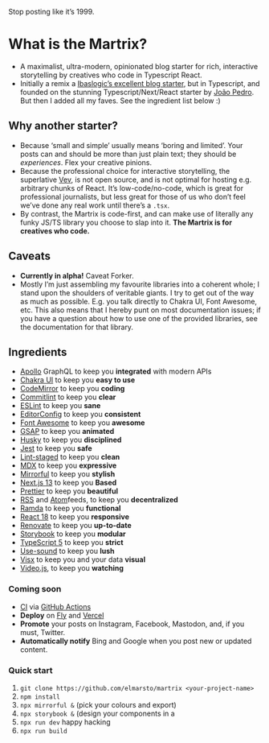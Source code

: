 Stop posting like it’s 1999.

# What is the Martrix?

 - A maximalist, ultra-modern, opinionated blog starter for rich, interactive storytelling by creatives who code in Typescript React. 
 - Initially a remix a [Ibaslogic’s excellent blog starter](https://twitter.com/ibaslogic), but in Typescript, and founded on the stunning Typescript/Next/React starter by [João Pedro](https://twitter.com/jpedroschmitz). But then I added all my faves. See the ingredient list below :)

## Why another starter?

 - Because ‘small and simple’ usually means ‘boring and limited’. Your posts can and should be more than just plain text; they should be *experiences*. Flex your creative pinions.
 - Because the professional choice for interactive storytelling, the superlative [Vev](https://vev.design), is not open source, and is not optimal for hosting e.g. arbitrary chunks of React. It’s low-code/no-code, which is great for professional journalists, but less great for those of us who don’t feel we’ve done any real work until there’s a `.tsx`. 
 - By contrast, the Martrix is code-first, and can make use of literally any funky JS/TS library you choose to slap into it. **The Martrix is for creatives who code.** 

## Caveats

  - **Currently in alpha!** Caveat Forker.
  - Mostly I’m just assembling my favourite libraries into a coherent whole; I stand upon the shoulders of veritable giants. I try to get out of the way as much as possible. E.g. you talk directly to Chakra UI, Font Awesome, etc. This also means that I hereby punt on most documentation issues; if you have a question about how to use one of the provided libraries, see the documentation for that library. 

## Ingredients

 - [Apollo](https://www.apollographql.com) GraphQL to keep you **integrated** with modern APIs
 - [Chakra UI](https://chakra-ui.com) to keep you **easy to use**
 - [CodeMirror](https://codemirror.net) to keep you **coding**
 - [Commitlint](https://commitlint.js.org) to keep you **clear**
 - [ESLint](https://eslint.org) to keep you **sane**
 - [EditorConfig](https://editorconfig.org/) to keep you **consistent**
 - [Font Awesome](https://editorconfig.org/) to keep you **awesome**
 - [GSAP](https://greensock.com/gsap) to keep you **animated**
 - [Husky](https://typicode.github.io/husky/#/) to keep you **disciplined**
 - [Jest](https://jestjs.io/) to keep you **safe**
 - [Lint-staged](https://github.com/okonet/lint-staged) to keep you **clean**
 - [MDX](https://mdxjs.com/) to keep you **expressive**
 - [Mirrorful](https://github.com/Mirrorful/mirrorful) to keep you **stylish**
 - [Next.js 13](https://nextjs.org) to keep you **Based**
 - [Prettier](https://prettier.io) to keep you **beautiful**
 - [RSS](https://en.wikipedia.org/wiki/RSS) and [Atom](https://en.wikipedia.org/wiki/Atom_(web_standard))feeds, to keep you **decentralized**
 - [Ramda](https://ramdajs.com/) to keep you **functional**
 - [React 18](https://react.dev) to keep you **responsive**
 - [Renovate](https://mend.io) to keep you **up-to-date**
 - [Storybook](https://storybook.js.org) to keep you **modular**
 - [TypeScript 5](https://typescriptlang.org) to keep you **strict**
 - [Use-sound](https://www.joshwcomeau.com/react/announcing-use-sound-react-hook/) to keep you **lush**
 - [Visx](https://airbnb.io/visx) to keep you and your data **visual**
 - [Video.js](https://videojs.com), to keep you **watching**

### Coming soon

 - [CI](https://github.blog/2022-02-02-build-ci-cd-pipeline-github-actions-four-steps/) via [GitHub Actions](https://github.com/features/actions)
 - **Deploy** on [Fly](https://fly.io) and [Vercel](https://vercel.com)
 - **Promote** your posts on Instagram, Facebook, Mastodon, and, if you must, Twitter. 
 - **Automatically notify** Bing and Google when you post new or updated content.

### Quick start
 1. `git clone https://github.com/elmarsto/martrix <your-project-name>`
 2. `npm install`
 3. `npx mirrorful &` (pick your colours and export)
 4. `npx storybook &` (design your components in a 
 5. `npx run dev` happy hacking
 6. `npx run build` 

